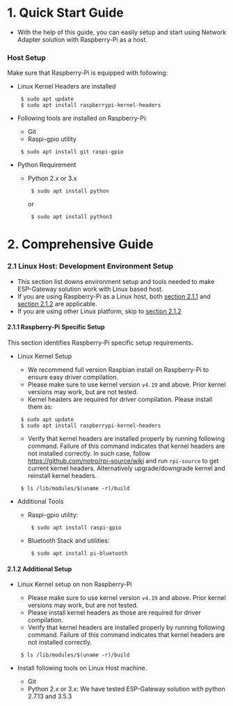 # 1. Quick Start Guide

- With the help of this guide, you can easily setup and start using Network Adapter solution with Raspberry-Pi as a host.

### Host Setup

Make sure that Raspberry-Pi is equipped with following:

- Linux Kernel Headers are installed

    ```
     $ sudo apt update
     $ sudo apt install raspberrypi-kernel-headers
    ```

- Following tools are installed on Raspberry-Pi:

    - Git
    - Raspi-gpio utility
    
    ```
     $ sudo apt install git raspi-gpio
    ```
    
- Python Requirement

    - Python 2.x or 3.x

        ```
         $ sudo apt install python
        ```

        or

        ```
         $ sudo apt install python3
        ```

# 2. Comprehensive Guide

### 2.1 Linux Host: Development Environment Setup

- This section list downs environment setup and tools needed to make ESP-Gateway solution work with Linux based host.
- If you are using Raspberry-Pi as a Linux host, both [section 2.1.1](#2.1.1) and [section 2.1.2](#2.1.2) are applicable.
- If you are using other Linux platform, skip to [section 2.1.2](#2.1.2)

#### <span id = '2.1.1'>2.1.1 Raspberry-Pi Specific Setup</span>

This section identifies Raspberry-Pi specific setup requirements.

- Linux Kernel Setup

    - We recommend full version Raspbian install on Raspberry-Pi to ensure easy driver compilation.
    - Please make sure to use kernel version `v4.19` and above. Prior kernel versions may work, but are not tested.
    - Kernel headers are required for driver compilation. Please install them as:

    ```
     $ sudo apt update
     $ sudo apt install raspberrypi-kernel-headers
    ```

    - Verify that kernel headers are installed properly by running following command. Failure of this command indicates that kernel headers are not installed correctly. In such case, follow https://github.com/notro/rpi-source/wiki and run `rpi-source` to get current kernel headers. Alternatively upgrade/downgrade kernel and reinstall kernel headers.

    ```
     $ ls /lib/modules/$(uname -r)/build
    ```

- Additional Tools

    - Raspi-gpio utility:

        ```
         $ sudo apt install raspi-gpio
        ```

    - Bluetooth Stack and utilities:

        ```
         $ sudo apt install pi-bluetooth
        ```

#### <span id = '2.1.2'>2.1.2 Additional Setup</span>

- Linux Kernel setup on non Raspberry-Pi

    - Please make sure to use kernel version `v4.19` and above. Prior kernel versions may work, but are not tested.
    - Please install kernel headers as those are required for driver compilation.
    - Verify that kernel headers are installed properly by running following command. Failure of this command indicates that kernel headers are not installed correctly.

    ```
     $ ls /lib/modules/$(uname -r)/build
    ```

- Install following tools on Linux Host machine.

    - Git
    - Python 2.x or 3.x: We have tested ESP-Gateway solution with python 2.7.13 and 3.5.3